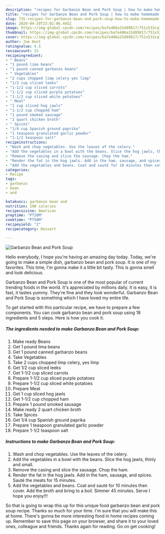 ```yaml
---
description: "recipes for Garbanzo Bean and Pork Soup | how to make homemade Garbanzo Bean and Pork Soup"
title: "recipes for Garbanzo Bean and Pork Soup | how to make homemade Garbanzo Bean and Pork Soup"
slug: 735-recipes-for-garbanzo-bean-and-pork-soup-how-to-make-homemade-garbanzo-bean-and-pork-soup
date: 2020-04-20T23:02:06.445Z
image: https://img-global.cpcdn.com/recipes/ba7e486a15d89817/751x532cq70/garbanzo-bean-and-pork-soup-recipe-main-photo.jpg
thumbnail: https://img-global.cpcdn.com/recipes/ba7e486a15d89817/751x532cq70/garbanzo-bean-and-pork-soup-recipe-main-photo.jpg
cover: https://img-global.cpcdn.com/recipes/ba7e486a15d89817/751x532cq70/garbanzo-bean-and-pork-soup-recipe-main-photo.jpg
author: Joe Hunt
ratingvalue: 4.5
reviewcount: 15
recipeingredient:
- " Beans"
- "1 pound lima beans"
- "1 pound canned garbanzo beans"
- " Vegetables"
- "2 cups chopped limp celery yes limp"
- "1/2 cup sliced leeks"
- "1-1/2 cup sliced carrots"
- "1-1/2 cup sliced purple potatoes"
- "1-1/2 cup sliced white potatoes"
- " Meat"
- "1 cup sliced hog jawls"
- "1-1/2 cup chopped ham"
- "1 pound smoked sausage"
- "2 quart chicken broth"
- " Spices"
- "1/4 cup Spanish ground paprika"
- "1 teaspoon granulated garlic powder"
- "1-1/2 teaspoon salt"
recipeinstructions:
- "Wash and chop vegetables. Use the leaves of the celery."
- "Add the vegetables in a bowl with the beans. Slice the hog jawls, thinly and small."
- "Remove the casing and slice the sausage. Chop the ham."
- "Render the fat in the hog jawls. Add in the ham, sausage, and spices. Sauté the meats for 15 minutes."
- "Add the vegetables and beans. Coat and sauté for 10 minutes then cover. Add the broth and bring to a boil. Simmer 45 minutes. Serve I hope you enjoy!!!"
categories:
- Recipe
tags:
- garbanzo
- bean
- and

katakunci: garbanzo bean and 
nutrition: 190 calories
recipecuisine: American
preptime: "PT28M"
cooktime: "PT50M"
recipeyield: "2"
recipecategory: Dessert

---
```



![Garbanzo Bean and Pork Soup](https://img-global.cpcdn.com/recipes/ba7e486a15d89817/751x532cq70/garbanzo-bean-and-pork-soup-recipe-main-photo.jpg)

Hello everybody, I hope you're having an amazing day today. Today, we're going to make a simple dish, garbanzo bean and pork soup. It is one of my favorites. This time, I'm gonna make it a little bit tasty. This is gonna smell and look delicious.

Garbanzo Bean and Pork Soup is one of the most popular of current trending foods in the world. It's appreciated by millions daily. It is easy, it is fast, it tastes yummy. They're fine and they look wonderful. Garbanzo Bean and Pork Soup is something which I have loved my entire life.




To get started with this particular recipe, we have to prepare a few components. You can cook garbanzo bean and pork soup using 18 ingredients and 5 steps. Here is how you cook it.

<!--inarticleads1-->

##### The ingredients needed to make Garbanzo Bean and Pork Soup:

1. Make ready  Beans
1. Get 1 pound lima beans
1. Get 1 pound canned garbanzo beans
1. Take  Vegetables
1. Take 2 cups chopped limp celery, yes limp
1. Get 1/2 cup sliced leeks
1. Get 1-1/2 cup sliced carrots
1. Prepare 1-1/2 cup sliced purple potatoes
1. Prepare 1-1/2 cup sliced white potatoes
1. Prepare  Meat
1. Get 1 cup sliced hog jawls
1. Get 1-1/2 cup chopped ham
1. Prepare 1 pound smoked sausage
1. Make ready 2 quart chicken broth
1. Take  Spices
1. Get 1/4 cup Spanish ground paprika
1. Prepare 1 teaspoon granulated garlic powder
1. Prepare 1-1/2 teaspoon salt




<!--inarticleads2-->

##### Instructions to make Garbanzo Bean and Pork Soup:

1. Wash and chop vegetables. Use the leaves of the celery.
1. Add the vegetables in a bowl with the beans. Slice the hog jawls, thinly and small.
1. Remove the casing and slice the sausage. Chop the ham.
1. Render the fat in the hog jawls. Add in the ham, sausage, and spices. Sauté the meats for 15 minutes.
1. Add the vegetables and beans. Coat and sauté for 10 minutes then cover. Add the broth and bring to a boil. Simmer 45 minutes. Serve I hope you enjoy!!!




So that is going to wrap this up for this unique food garbanzo bean and pork soup recipe. Thanks so much for your time. I'm sure that you will make this at home. There's gonna be more interesting food in home recipes coming up. Remember to save this page on your browser, and share it to your loved ones, colleague and friends. Thanks again for reading. Go on get cooking!
